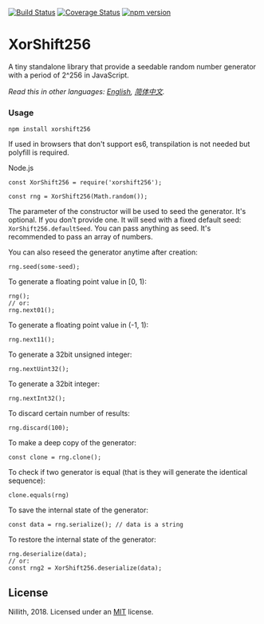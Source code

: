 [![Build Status](https://travis-ci.org/nillith/xorshift256.svg?branch=master)](https://travis-ci.org/nillith/xorshift256)
[![Coverage Status](https://coveralls.io/repos/github/nillith/xorshift256/badge.svg?branch=master)](https://coveralls.io/github/nillith/xorshift256?branch=master)
[![npm version](https://badge.fury.io/js/xorshift256.svg)](https://badge.fury.io/js/xorshift256)

# XorShift256
A tiny standalone library that provide a seedable random number generator with a period of 2^256 in JavaScript.

*Read this in other languages: [English](README.md), [简体中文](README.zh-cn.md).*

### Usage

    npm install xorshift256

If used in browsers that don't support es6, transpilation is not needed but polyfill is required.

Node.js

    const XorShift256 = require('xorshift256');

    const rng = XorShift256(Math.random());

The parameter of the constructor will be used to seed the generator. It's optional. If you don't provide one. It will seed with a fixed default seed:  `XorShift256.defaultSeed`. You can pass anything as seed. It's recommended to pass an array of numbers.

You can also reseed the generator anytime after creation:

    rng.seed(some-seed);

To generate a floating point value in [0, 1):

    rng();
    // or:
    rng.next01();

To generate a floating point value in (-1, 1):

    rng.next11();

To generate a 32bit unsigned integer:

    rng.nextUint32();

To generate a 32bit integer:

    rng.nextInt32();

To discard certain number of results:

    rng.discard(100);

To make a deep copy of the generator:

    const clone = rng.clone();

To check if two generator is equal (that is they will generate the identical sequence):

    clone.equals(rng)

To save the internal state of the generator:

    const data = rng.serialize(); // data is a string

To restore the internal state of the generator:

    rng.deserialize(data);
    // or:
    const rng2 = XorShift256.deserialize(data);


## License

Nillith, 2018. Licensed under an [MIT](LICENSE.txt) license.
